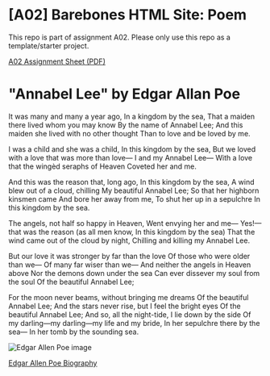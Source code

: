 # [A02] Barebones HTML Site: Poem

This repo is part of assignment A02. Please only use this repo as a template/starter project. 

[A02 Assignment Sheet (PDF)](https://drive.google.com/file/d/1J3E1B1uYzDHy4nUaHqXZTJdDVJscEk18/view?usp=sharing)

<h1> "Annabel Lee" by Edgar Allan Poe </h1>

<p>It was many and many a year ago,
   In a kingdom by the sea,
That a maiden there lived whom you may know
   By the name of Annabel Lee;
And this maiden she lived with no other thought
   Than to love and be loved by me.

I was a child and she was a child,
   In this kingdom by the sea,
But we loved with a love that was more than love—
   I and my Annabel Lee—
With a love that the wingèd seraphs of Heaven
   Coveted her and me.

And this was the reason that, long ago,
   In this kingdom by the sea,
A wind blew out of a cloud, chilling
   My beautiful Annabel Lee;
So that her highborn kinsmen came
   And bore her away from me,
To shut her up in a sepulchre
   In this kingdom by the sea.

The angels, not half so happy in Heaven,
   Went envying her and me—
Yes!—that was the reason (as all men know,
   In this kingdom by the sea)
That the wind came out of the cloud by night,
   Chilling and killing my Annabel Lee.

But our love it was stronger by far than the love
   Of those who were older than we—
   Of many far wiser than we—
And neither the angels in Heaven above
   Nor the demons down under the sea
Can ever dissever my soul from the soul
   Of the beautiful Annabel Lee;

For the moon never beams, without bringing me dreams
   Of the beautiful Annabel Lee;
And the stars never rise, but I feel the bright eyes
   Of the beautiful Annabel Lee;
And so, all the night-tide, I lie down by the side
   Of my darling—my darling—my life and my bride,
   In her sepulchre there by the sea—
   In her tomb by the sounding sea.
</p>

<img src="https://www.biography.com/.image/t_share/MTc5OTQ5OTMwMTUwODk2NzYy/edgar-allen-poe_1920x1080_gettyimages-515381394.jpg" alt= "Edgar Allen Poe image">

<a href="https://www.biography.com/writer/edgar-allan-poe" > Edgar Allen Poe Biography </a>
